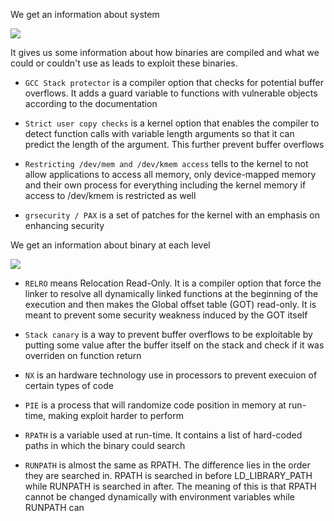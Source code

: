 We get an information about system

![](/Users/a19523132/school/Rainfall/level0/Ressources/img/system.png)

It gives us some information about how binaries are compiled and what we could or couldn't use as leads to exploit these binaries.

- `GCC Stack protector` is a compiler option that checks for potential buffer overflows. 
It adds a guard variable to functions with vulnerable objects according to the documentation

- `Strict user copy checks` is a kernel option that enables the compiler to detect function calls with variable length 
arguments so that it can predict the length of the argument. This further prevent buffer overflows

- `Restricting /dev/mem and /dev/kmem access` tells to the kernel to not allow applications to access all memory, 
only device-mapped memory and their own process for everything including the kernel memory if access to /dev/kmem is restricted as well

- `grsecurity / PAX` is a set of patches for the kernel with an emphasis on enhancing security

We get an information about binary at each level

![](/Users/a19523132/school/Rainfall/level0/Ressources/img/binary_protect.png)

- `RELRO` means Relocation Read-Only. It is a compiler option that force the linker to resolve all dynamically linked 
functions at the beginning of the execution and then makes the Global offset table (GOT) read-only. 
It is meant to prevent some security weakness induced by the GOT itself

- `Stack canary` is a way to prevent buffer overflows to be exploitable by putting some value after the buffer itself 
on the stack and check if it was overriden on function return

- `NX` is an hardware technology use in processors to prevent execuion of certain types of code

- `PIE` is a process that will randomize code position in memory at run-time, making exploit harder to perform

- `RPATH` is a variable used at run-time. It contains a list of hard-coded paths in which the binary could search

- `RUNPATH` is almost the same as RPATH. The difference lies in the order they are searched in. 
RPATH is searched in before LD_LIBRARY_PATH while RUNPATH is searched in after. 
The meaning of this is that RPATH cannot be changed dynamically with environment variables while RUNPATH can
